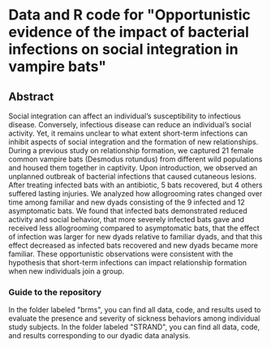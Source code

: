 # Data and R code for "Opportunistic evidence of the impact of bacterial infections on social integration in vampire bats"

## Abstract
Social integration can affect an individual’s susceptibility to infectious disease. Conversely, infectious disease can reduce an individual’s social activity. Yet, it remains unclear to what extent short-term infections can inhibit aspects of social integration and the formation of new relationships. During a previous study on relationship formation, we captured 21 female common vampire bats (Desmodus rotundus) from different wild populations and housed them together in captivity. Upon introduction, we observed an unplanned outbreak of bacterial infections that caused cutaneous lesions. After treating infected bats with an antibiotic, 5 bats recovered, but 4 others suffered lasting injuries. We analyzed how allogrooming rates changed over time among familiar and new dyads consisting of the 9 infected and 12 asymptomatic bats. We found that infected bats demonstrated reduced activity and social behavior, that more severely infected bats gave and received less allogrooming compared to asymptomatic bats, that the effect of infection was larger for new dyads relative to familiar dyads, and that this effect decreased as infected bats recovered and new dyads became more familiar. These opportunistic observations were consistent with the hypothesis that short-term infections can impact relationship formation when new individuals join a group. 

### Guide to the repository
In the folder labeled "brms", you can find all data, code, and results used to evaluate the presence and severity of sickness behaviors among individual study subjects. In the folder labeled "STRAND", you can find all data, code, and results corresponding to our dyadic data analysis. 

